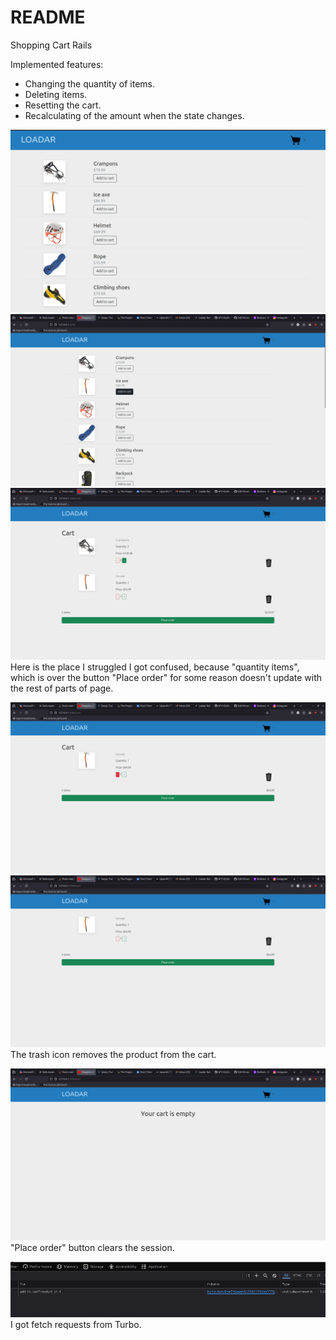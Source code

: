# README

Shopping Cart Rails

Implemented features:
- Changing the quantity of items.
- Deleting items.
- Resetting the cart.
- Recalculating of the amount when the state changes.

![alt text](image.png)
![alt text](image-1.png)
![alt text](image-2.png)
Here is the place I struggled I got confused, because "quantity items", which is over the button "Place order" for some reason doesn't update with the rest of parts of page.

![alt text](image-3.png)
![alt text](image-4.png)
The trash icon removes the product from the cart.

![alt text](image-5.png)
"Place order" button clears the session.

![alt text](image-6.png)
I got fetch requests from Turbo.
